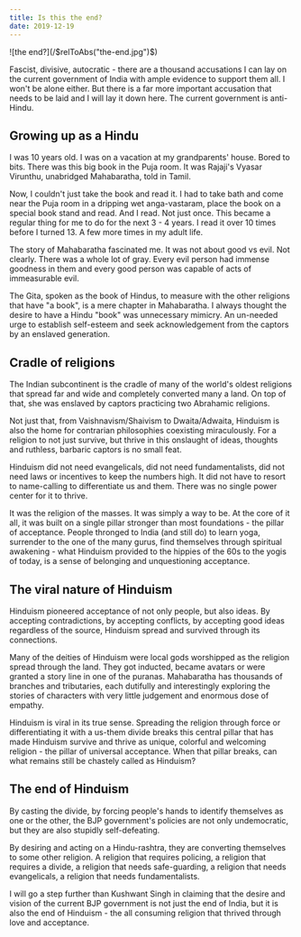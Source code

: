 ```yaml
---
title: Is this the end?
date: 2019-12-19
---
```


<div class="row gld-12">
 ![the end?](/$relToAbs("the-end.jpg")$)
</div>

<!--more-->

Fascist, divisive, autocratic  - there are a thousand accusations I can lay on the current government of India with ample evidence to support them all. I won't be alone either. But there is a far more important accusation that needs to be laid and I will lay it down here.  The current government is anti-Hindu.

## Growing up as a Hindu

I was 10 years old. I was on a vacation at my grandparents' house. Bored to bits. There was this big book in the Puja room. It was Rajaji's Vyasar Virunthu, unabridged Mahabaratha, told in Tamil.

Now, I couldn't just take the book and read it. I had to take bath and come near the Puja room in a dripping wet anga-vastaram, place the book on a special book stand and read. And I read. Not just once. This became a regular thing for me to do for the next 3 - 4 years. I read it over 10 times before I turned 13. A few more times in my adult life.

The story of Mahabaratha fascinated me. It was not about good vs evil. Not clearly. There was a whole lot of gray. Every evil person had immense goodness in them and every good person was capable of acts of immeasurable evil. 

The Gita, spoken as the book of Hindus, to measure with the other religions that have "a book",  is a mere chapter in Mahabaratha. I always thought the desire to have a Hindu "book" was unnecessary mimicry.  An un-needed urge to establish self-esteem and seek acknowledgement from the captors by an enslaved generation.

## Cradle of religions

The Indian subcontinent is the cradle of many of the world's oldest religions that spread far and wide and completely converted many a land. On top of that, she was enslaved by captors practicing two Abrahamic religions.

Not just that, from Vaishnavism/Shaivism to Dwaita/Adwaita, Hinduism is also the home for contrarian philosophies coexisting miraculously. For a religion to not just survive, but thrive in this onslaught of ideas, thoughts and ruthless, barbaric captors is no small feat. 

Hinduism did not need evangelicals, did not need fundamentalists, did not need laws or incentives to keep the numbers high. It did not have to resort to name-calling to differentiate us and them. There was no single power center for it to thrive. 

It was the religion of the masses. It was simply a way to be. At the core of it all, it was built on a single pillar stronger than most foundations - the pillar of acceptance.  People thronged to India (and still do) to learn yoga, surrender to the one of the many gurus, find themselves through spiritual awakening - what Hinduism provided to the hippies of the 60s to the yogis of today, is a sense of belonging and unquestioning acceptance.

## The viral nature of Hinduism

Hinduism pioneered acceptance of not only people, but also ideas. By accepting contradictions, by accepting conflicts, by accepting good ideas regardless of the source, Hinduism spread and survived through its connections.

Many of the deities of Hinduism were local gods worshipped as the religion spread through the land. They got inducted, became avatars or were granted a story line in one of the puranas. Mahabaratha has thousands of branches and tributaries, each dutifully and interestingly exploring the stories of characters with very little judgement and enormous dose of empathy.

Hinduism is viral in its true sense. Spreading the religion through force or differentiating it with a us-them divide  breaks this central pillar that has made Hinduism survive and thrive as unique, colorful and welcoming religion - the pillar of universal acceptance. When that pillar breaks, can what remains still be chastely called as Hinduism?

## The end of Hinduism

By casting the divide, by forcing people's hands to identify themselves as one or the other, the BJP government's policies are not only undemocratic, but they are also stupidly self-defeating. 

By desiring and acting on a Hindu-rashtra, they are converting themselves to some other religion. A religion that requires policing, a religion that requires a divide, a religion that needs safe-guarding, a religion that needs evangelicals, a religion that needs fundamentalists.  

I will go a step further than Kushwant Singh in claiming that the desire and vision of the current BJP government is not just the end of India, but it is also the end of Hinduism - the all consuming religion that thrived through love and acceptance.
